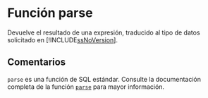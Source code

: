 ﻿---
SidebarGroup: "Funciones de conversión y selección"
Autogenerated: true
---

# Función  parse

Devuelve el resultado de una expresión, traducido al tipo de datos solicitado en [!INCLUDE[ssNoVersion](../../includes/ssnoversion-md.md)].

## Comentarios 

`parse` es una función de SQL estándar. Consulte la documentación completa de la función [`parse`](https://learn.microsoft.com/es-es/sql/t-sql/functions/parse-transact-sql) para mayor información.
